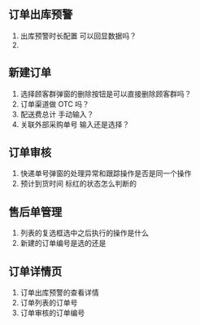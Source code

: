 ## 订单出库预警

1. 出库预警时长配置 可以回显数据吗？
2. 

## 新建订单

1. 选择顾客群弹窗的删除按钮是可以直接删除顾客群吗？
2. 订单渠道做 OTC 吗？
3. 配送费总计 手动输入？
4. 关联外部采购单号  输入还是选择？

## 订单审核

1. 快递单号弹窗的处理异常和跟踪操作是否是同一个操作
2. 预计到货时间 标红的状态怎么判断的

## 售后单管理

1. 列表的复选框选中之后执行的操作是什么
2. 新建的订单编号是选的还是



## 订单详情页

1. 订单出库预警的查看详情
2. 订单列表的订单号
3. 订单审核的订单编号